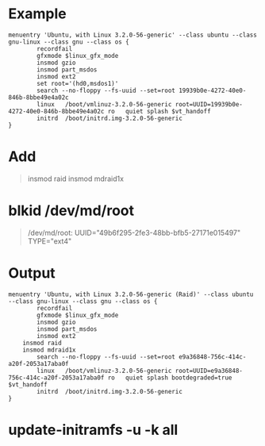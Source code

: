 # Example
```
menuentry 'Ubuntu, with Linux 3.2.0-56-generic' --class ubuntu --class gnu-linux --class gnu --class os {
        recordfail
        gfxmode $linux_gfx_mode
        insmod gzio
        insmod part_msdos
        insmod ext2
        set root='(hd0,msdos1)'
        search --no-floppy --fs-uuid --set=root 19939b0e-4272-40e0-846b-8bbe49e4a02c
        linux   /boot/vmlinuz-3.2.0-56-generic root=UUID=19939b0e-4272-40e0-846b-8bbe49e4a02c ro   quiet splash $vt_handoff
        initrd  /boot/initrd.img-3.2.0-56-generic
}
```

# Add
> insmod raid
> insmod mdraid1x

# blkid /dev/md/root
> /dev/md/root: UUID="49b6f295-2fe3-48bb-bfb5-27171e015497" TYPE="ext4"

# Output
```
menuentry 'Ubuntu, with Linux 3.2.0-56-generic (Raid)' --class ubuntu --class gnu-linux --class gnu --class os {
        recordfail
        gfxmode $linux_gfx_mode
        insmod gzio
        insmod part_msdos
        insmod ext2
    insmod raid
    insmod mdraid1x
        search --no-floppy --fs-uuid --set=root e9a36848-756c-414c-a20f-2053a17aba0f
        linux   /boot/vmlinuz-3.2.0-56-generic root=UUID=e9a36848-756c-414c-a20f-2053a17aba0f ro   quiet splash bootdegraded=true $vt_handoff
        initrd  /boot/initrd.img-3.2.0-56-generic
}
```

# update-initramfs -u -k all
